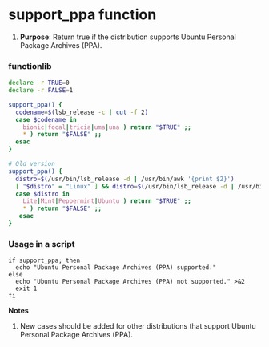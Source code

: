 # support_ppa function

1. **Purpose**: Return true if the distribution supports Ubuntu Personal Package Archives (PPA).

### functionlib

```bash
declare -r TRUE=0
declare -r FALSE=1

support_ppa() {
  codename=$(lsb_release -c | cut -f 2)
  case $codename in
    bionic|focal|tricia|uma|una ) return "$TRUE" ;;
    * ) return "$FALSE" ;;
  esac
}

# Old version
support_ppa() {
  distro=$(/usr/bin/lsb_release -d | /usr/bin/awk '{print $2}')
  [ "$distro" = "Linux" ] && distro=$(/usr/bin/lsb_release -d | /usr/bin/awk '{print $3}')
  case $distro in
    Lite|Mint|Peppermint|Ubuntu ) return "$TRUE" ;;
    * ) return "$FALSE" ;;
   esac
}
```

### Usage in a script

```
if support_ppa; then
  echo "Ubuntu Personal Package Archives (PPA) supported."
else
  echo "Ubuntu Personal Package Archives (PPA) not supported." >&2
  exit 1
fi
```

**Notes**

1. New cases should be added for other distributions that support Ubuntu Personal Package Archives (PPA).
